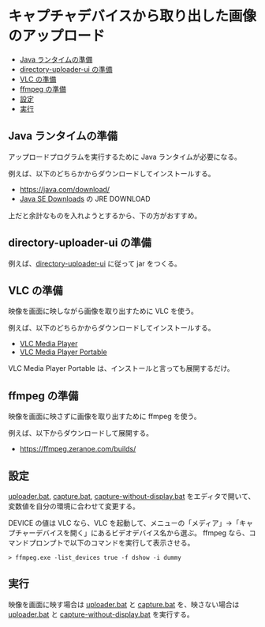 # キャプチャデバイスから取り出した画像のアップロード

+ [Java ランタイムの準備](#java)
+ [directory-uploader-ui の準備](#uploader)
+ [VLC の準備](#vlc)
+ [ffmpeg の準備](#ffmpeg)
+ [設定](#config)
+ [実行](#exec)


## Java ランタイムの準備 <a id="java"/>

アップロードプログラムを実行するために Java ランタイムが必要になる。

例えば、以下のどちらかからダウンロードしてインストールする。

+ https://java.com/download/
+ [Java SE Downloads](http://www.oracle.com/technetwork/java/javase/downloads/index.html) の JRE DOWNLOAD

上だと余計なものを入れようとするから、下の方がおすすめ。


## directory-uploader-ui の準備 <a id="java"/>

例えば、[directory-uploader-ui](../../README.md) に従って jar をつくる。


## VLC の準備 <a id="vlc"/>

映像を画面に映しながら画像を取り出すために VLC を使う。

例えば、以下のどちらかからダウンロードしてインストールする。

+ [VLC Media Player](http://www.videolan.org/vlc/)
+ [VLC Media Player Portable](http://portableapps.com/apps/music_video/vlc_portable)

VLC Media Player Portable は、インストールと言っても展開するだけ。


## ffmpeg の準備 <a id="ffmpeg"/>

映像を画面に映さずに画像を取り出すために ffmpeg を使う。

例えば、以下からダウンロードして展開する。

+ https://ffmpeg.zeranoe.com/builds/


## 設定 <a id="config"/>

[uploader.bat](uploader.bat), [capture.bat](capture.bat), [capture-without-display.bat](capture-without-display.bat) をエディタで開いて、変数値を自分の環境に合わせて変更する。

DEVICE の値は VLC なら、VLC を起動して、メニューの「メディア」->「キャプチャーデバイスを開く」にあるビデオデバイス名から選ぶ。
ffmpeg なら、コマンドプロンプトで以下のコマンドを実行して表示させる。

```
> ffmpeg.exe -list_devices true -f dshow -i dummy
```


## 実行 <a id="exec"/>

映像を画面に映す場合は [uploader.bat](uploader.bat) と [capture.bat](capture.bat) を、映さない場合は [uploader.bat](uploader.bat) と [capture-without-display.bat](capture-without-display.bat) を実行する。
